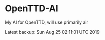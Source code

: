 # OpenTTD-AI
My AI for OpenTTD, will use primarily air

Latest backup: Sun Aug 25 02:11:01 UTC 2019
